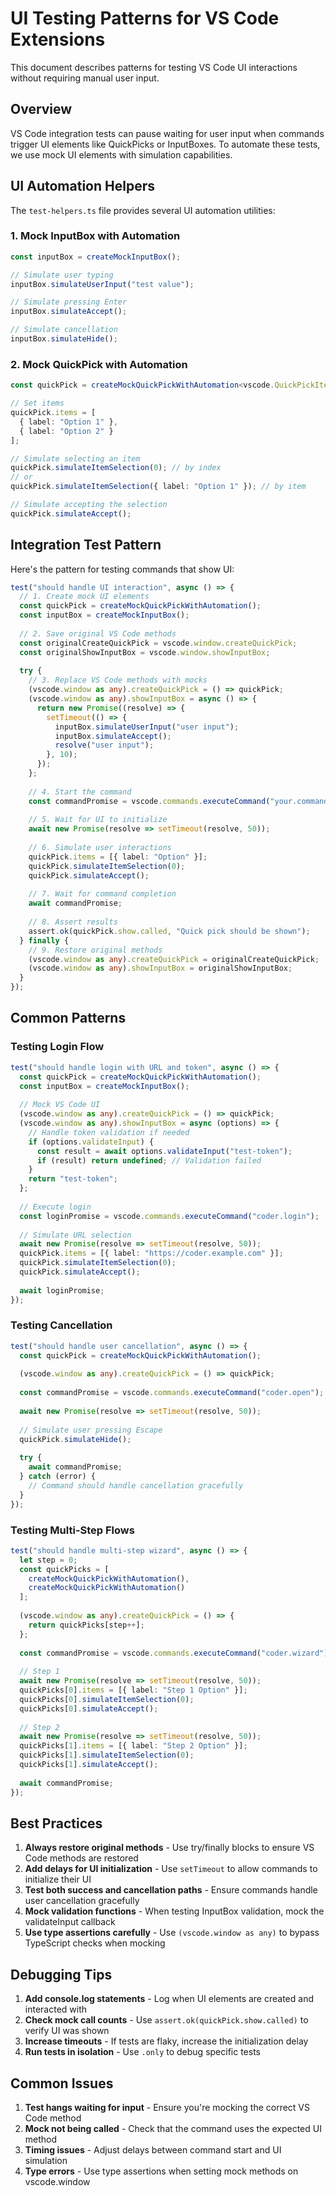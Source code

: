 # UI Testing Patterns for VS Code Extensions

This document describes patterns for testing VS Code UI interactions without requiring manual user input.

## Overview

VS Code integration tests can pause waiting for user input when commands trigger UI elements like QuickPicks or InputBoxes. To automate these tests, we use mock UI elements with simulation capabilities.

## UI Automation Helpers

The `test-helpers.ts` file provides several UI automation utilities:

### 1. Mock InputBox with Automation

```typescript
const inputBox = createMockInputBox();

// Simulate user typing
inputBox.simulateUserInput("test value");

// Simulate pressing Enter
inputBox.simulateAccept();

// Simulate cancellation
inputBox.simulateHide();
```

### 2. Mock QuickPick with Automation

```typescript
const quickPick = createMockQuickPickWithAutomation<vscode.QuickPickItem>();

// Set items
quickPick.items = [
  { label: "Option 1" },
  { label: "Option 2" }
];

// Simulate selecting an item
quickPick.simulateItemSelection(0); // by index
// or
quickPick.simulateItemSelection({ label: "Option 1" }); // by item

// Simulate accepting the selection
quickPick.simulateAccept();
```

## Integration Test Pattern

Here's the pattern for testing commands that show UI:

```typescript
test("should handle UI interaction", async () => {
  // 1. Create mock UI elements
  const quickPick = createMockQuickPickWithAutomation();
  const inputBox = createMockInputBox();
  
  // 2. Save original VS Code methods
  const originalCreateQuickPick = vscode.window.createQuickPick;
  const originalShowInputBox = vscode.window.showInputBox;
  
  try {
    // 3. Replace VS Code methods with mocks
    (vscode.window as any).createQuickPick = () => quickPick;
    (vscode.window as any).showInputBox = async () => {
      return new Promise((resolve) => {
        setTimeout(() => {
          inputBox.simulateUserInput("user input");
          inputBox.simulateAccept();
          resolve("user input");
        }, 10);
      });
    };
    
    // 4. Start the command
    const commandPromise = vscode.commands.executeCommand("your.command");
    
    // 5. Wait for UI to initialize
    await new Promise(resolve => setTimeout(resolve, 50));
    
    // 6. Simulate user interactions
    quickPick.items = [{ label: "Option" }];
    quickPick.simulateItemSelection(0);
    quickPick.simulateAccept();
    
    // 7. Wait for command completion
    await commandPromise;
    
    // 8. Assert results
    assert.ok(quickPick.show.called, "Quick pick should be shown");
  } finally {
    // 9. Restore original methods
    (vscode.window as any).createQuickPick = originalCreateQuickPick;
    (vscode.window as any).showInputBox = originalShowInputBox;
  }
});
```

## Common Patterns

### Testing Login Flow

```typescript
test("should handle login with URL and token", async () => {
  const quickPick = createMockQuickPickWithAutomation();
  const inputBox = createMockInputBox();
  
  // Mock VS Code UI
  (vscode.window as any).createQuickPick = () => quickPick;
  (vscode.window as any).showInputBox = async (options) => {
    // Handle token validation if needed
    if (options.validateInput) {
      const result = await options.validateInput("test-token");
      if (result) return undefined; // Validation failed
    }
    return "test-token";
  };
  
  // Execute login
  const loginPromise = vscode.commands.executeCommand("coder.login");
  
  // Simulate URL selection
  await new Promise(resolve => setTimeout(resolve, 50));
  quickPick.items = [{ label: "https://coder.example.com" }];
  quickPick.simulateItemSelection(0);
  quickPick.simulateAccept();
  
  await loginPromise;
});
```

### Testing Cancellation

```typescript
test("should handle user cancellation", async () => {
  const quickPick = createMockQuickPickWithAutomation();
  
  (vscode.window as any).createQuickPick = () => quickPick;
  
  const commandPromise = vscode.commands.executeCommand("coder.open");
  
  await new Promise(resolve => setTimeout(resolve, 50));
  
  // Simulate user pressing Escape
  quickPick.simulateHide();
  
  try {
    await commandPromise;
  } catch (error) {
    // Command should handle cancellation gracefully
  }
});
```

### Testing Multi-Step Flows

```typescript
test("should handle multi-step wizard", async () => {
  let step = 0;
  const quickPicks = [
    createMockQuickPickWithAutomation(),
    createMockQuickPickWithAutomation()
  ];
  
  (vscode.window as any).createQuickPick = () => {
    return quickPicks[step++];
  };
  
  const commandPromise = vscode.commands.executeCommand("coder.wizard");
  
  // Step 1
  await new Promise(resolve => setTimeout(resolve, 50));
  quickPicks[0].items = [{ label: "Step 1 Option" }];
  quickPicks[0].simulateItemSelection(0);
  quickPicks[0].simulateAccept();
  
  // Step 2
  await new Promise(resolve => setTimeout(resolve, 50));
  quickPicks[1].items = [{ label: "Step 2 Option" }];
  quickPicks[1].simulateItemSelection(0);
  quickPicks[1].simulateAccept();
  
  await commandPromise;
});
```

## Best Practices

1. **Always restore original methods** - Use try/finally blocks to ensure VS Code methods are restored
2. **Add delays for UI initialization** - Use `setTimeout` to allow commands to initialize their UI
3. **Test both success and cancellation paths** - Ensure commands handle user cancellation gracefully
4. **Mock validation functions** - When testing InputBox validation, mock the validateInput callback
5. **Use type assertions carefully** - Use `(vscode.window as any)` to bypass TypeScript checks when mocking

## Debugging Tips

1. **Add console.log statements** - Log when UI elements are created and interacted with
2. **Check mock call counts** - Use `assert.ok(quickPick.show.called)` to verify UI was shown
3. **Increase timeouts** - If tests are flaky, increase the initialization delay
4. **Run tests in isolation** - Use `.only` to debug specific tests

## Common Issues

1. **Test hangs waiting for input** - Ensure you're mocking the correct VS Code method
2. **Mock not being called** - Check that the command uses the expected UI method
3. **Timing issues** - Adjust delays between command start and UI simulation
4. **Type errors** - Use type assertions when setting mock methods on vscode.window
